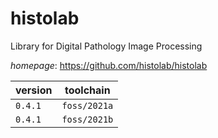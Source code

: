 # histolab

Library for Digital Pathology Image Processing

*homepage*: <https://github.com/histolab/histolab>

version | toolchain
--------|----------
``0.4.1`` | ``foss/2021a``
``0.4.1`` | ``foss/2021b``
